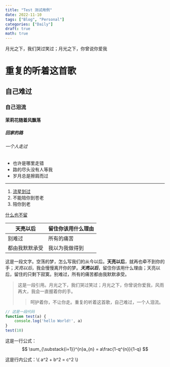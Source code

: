 ```yaml
---
title: "Test 测试用例"
date: 2022-11-10
tags: ["Blog", "Personal"]
categories: ["Daily"]
draft: true
math: true
---
```


月光之下，我们哭过笑过；月光之下，你曾说你爱我

<!--more-->

# 重复的听着这首歌

## 自己难过

### 自己泪流

#### 茉莉花随着风飘落

##### 回家的路

###### 一个人走过

- 也许是哪里走错
- 路的尽头没有人等我
- 岁月总是擦肩而过

---

1. [流星划过]()
2. 不能陪你到苍老
3. 陪你到老

[什么也不留]()

|天亮以后 |留住你该用什么理由|
|----|----|
|别难过|所有的痛苦|
|都由我默默承受|我以为我做得到|

这是一段文字。空荡的梦，怎么写我们的从今以后。**天亮以后**，就再也牵不到你的手；*天亮以后*，我会慢慢离开你的梦。***天亮以后***，留住你该用什么理由；天亮以后，留住的只剩下寂寞。别难过，所有的痛苦都由我默默承受。

> 这是一段引用。月光之下，我们哭过笑过；月光之下，你曾说你爱我，风雨再大，我会一直握着你的手。
>
>> 呵护着你，不让你走。重复的听着这首歌，自己难过，一个人泪流。

```js
// 这是一段代码
function test(a) {
    console.log('hello World!', a)
}
test(10)
```

这是一行公式：
$$ 
\sum_{\substack{i=1}}^{n}a_{n} = a\frac{1-q^{n}}{1-q}
$$

这是行内公式：\\( a^2 + b^2 = c^2 \\)

